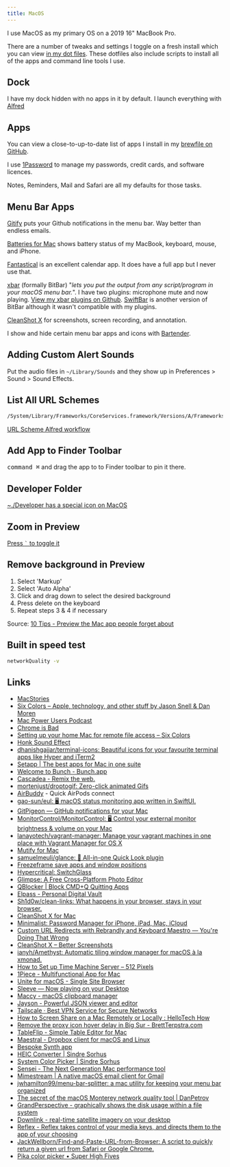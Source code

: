 ```yaml
---
title: MacOS
---
```


I use MacOS as my primary OS on a 2019 16" MacBook Pro.

There are a number of tweaks and settings I toggle on a fresh install which you can view [in my dot files](https://github.com/rknightuk/dotfiles/blob/master/osx/set-defaults.sh). These dotfiles also include scripts to install all of the apps and command line tools I use.

## Dock

I have my dock hidden with no apps in it by default. I launch everything with [Alfred](/macos/alfred)

## Apps

You can view a close-to-up-to-date list of apps I install in my [brewfile on GitHub](https://github.com/rknightuk/dotfiles/blob/master/homebrew/Brewfile).

I use [1Password](https://1password.com/) to manage my passwords, credit cards, and software licences.

Notes, Reminders, Mail and Safari are all my defaults for those tasks.

## Menu Bar Apps

[Gitify](https://www.gitify.io/) puts your Github notifications in the menu bar. Way better than endless emails.

[Batteries for Mac](https://www.fadel.io/batteries) shows battery status of my MacBook, keyboard, mouse, and iPhone.

[Fantastical](https://flexibits.com/fantastical) is an excellent calendar app. It does have a full app but I never use that.

[xbar](https://xbarapp.com) (formally BitBar) "_lets you put the output from any script/program in your macOS menu bar._". I have two plugins: microphone mute and now playing. [View my xbar plugins on Github](https://github.com/rknightuk/xbar-plugins). [SwiftBar](https://github.com/swiftbar/SwiftBar) is another version of BitBar although it wasn't compatible with my plugins.

[CleanShot X](https://cleanshot.com) for screenshots, screen recording, and annotation.

I show and hide certain menu bar apps and icons with [Bartender](https://www.macbartender.com/).

## Adding Custom Alert Sounds

Put the audio files in `~/Library/Sounds` and they show up in Preferences > Sound > Sound Effects.

## List All URL Schemes

```bash
/System/Library/Frameworks/CoreServices.framework/Versions/A/Frameworks/LaunchServices.framework/Versions/A/Support/lsregister -dump URLSchemeBinding
```

[URL Scheme Alfred workflow](https://github.com/rknightuk/alfred-workflows/tree/main/workflows/url-schemes)

## Add App to Finder Toolbar

<kbd>command ⌘</kbd> and drag the app to to Finder toolbar to pin it there.

## Developer Folder

[~./Developer has a special icon on MacOS](https://twitter.com/a_grebenyuk/status/1458249706220527616)

## Zoom in Preview

[Press <code>`</code> to toggle it](https://twitter.com/codepo8/status/1511650091425222657)

## Remove background in Preview

1. Select 'Markup'
2. Select 'Auto Alpha' 
3. Click and drag down to select the desired background
4. Press delete on the keyboard 
5. Repeat steps 3 & 4 if necessary

Source: [10 Tips - Preview the Mac app people forget about](https://www.fourth-wall.co.uk/post/10-tips-for-preview-the-default-mac-app-that-people-forget-about#viewer-cdv6n)

## Built in speed test

```bash
networkQuality -v
```

## Links

- [MacStories](https://www.macstories.net/)
- [Six Colors – Apple, technology, and other stuff by Jason Snell & Dan Moren](https://sixcolors.com/)
- [Mac Power Users Podcast](https://www.relay.fm/mpu)
- [Chrome is Bad](https://chromeisbad.com/)
- [Setting up your home Mac for remote file access – Six Colors](https://sixcolors.com/post/2015/07/setting-up-your-home-mac-for-remote-file-access/)
- [Honk Sound Effect](https://twitter.com/davidcelis/status/1189702177435947009)
- [dhanishgajjar/terminal-icons: Beautiful icons for your favourite terminal apps like Hyper and iTerm2](https://github.com/dhanishgajjar/terminal-icons)
- [Setapp | The best apps for Mac in one suite](https://setapp.com/)
- [Welcome to Bunch - Bunch.app](https://bunchapp.co/)
- [Cascadea - Remix the web.](https://cascadea.app/)
- [mortenjust/droptogif: Zero-click animated Gifs](https://github.com/mortenjust/droptogif)
- [AirBuddy](https://v2.airbuddy.app/) - Quick AirPods connect
- [gao-sun/eul: 🖥️ macOS status monitoring app written in SwiftUI.](https://github.com/gao-sun/eul)
- [GitPigeon — GitHub notifications for your Mac](https://gitpigeon.com/)
- [MonitorControl/MonitorControl: 🖥 Control your external monitor brightness & volume on your Mac](https://github.com/MonitorControl/MonitorControl)
- [lanayotech/vagrant-manager: Manage your vagrant machines in one place with Vagrant Manager for OS X](https://github.com/lanayotech/vagrant-manager)
- [Mutify for Mac](https://mutify.app/)
- [samuelmeuli/glance: 🔎 All-in-one Quick Look plugin](https://github.com/samuelmeuli/glance)
- [Freezeframe save apps and window positions](https://freeze.app/)
- [Hypercritical: SwitchGlass](https://hypercritical.co/2020/02/12/switchglass)
- [Glimpse: A Free Cross-Platform Photo Editor](https://glimpse-editor.org/)
- [QBlocker | Block CMD+Q Quitting Apps](http://qblocker.com/)
- [Elpass - Personal Digital Vault](https://elpass.app)
- [Sh1d0w/clean-links: What happens in your browser, stays in your browser.](https://github.com/Sh1d0w/clean-links)
- [CleanShot X for Mac](https://cleanshot.com/)
- [Minimalist: Password Manager for iPhone, iPad, Mac, iCloud](https://minimalistpassword.com/)
- [Custom URL Redirects with Rebrandly and Keyboard Maestro — You're Doing That Wrong](https://doingthatwrong.com/home/rebrndkm)
- [CleanShot X – Better Screenshots](https://cleanshot.com)
- [ianyh/Amethyst: Automatic tiling window manager for macOS à la xmonad.](https://github.com/ianyh/Amethyst)
- [How to Set up Time Machine Server – 512 Pixels](https://512pixels.net/2018/08/how-to-set-up-time-machine-server/)
- [1Piece - Multifunctional App for Mac](https://app1piece.com/)
- [Unite for macOS - Single Site Browser](https://www.bzgapps.com/unite)
- [Sleeve — Now playing on your Desktop](https://replay.software/sleeve)
- [Maccy - macOS clipboard manager](https://maccy.app/)
- [Jayson - Powerful JSON viewer and editor](https://jayson.app/)
- [Tailscale · Best VPN Service for Secure Networks](https://tailscale.com/)
- [How to Screen Share on a Mac Remotely or Locally : HelloTech How](https://www.hellotech.com/guide/for/how-to-screen-share-on-mac-remotely-locally)
- [Remove the proxy icon hover delay in Big Sur - BrettTerpstra.com](https://brettterpstra.com/2020/12/02/remove-the-proxy-icon-hover-delay-in-big-sur/)
- [TableFlip - Simple Table Editor for Mac](https://tableflipapp.com/)
- [Maestral - Dropbox client for macOS and Linux](https://maestral.app/)
- [Bespoke Synth app](https://www.bespokesynth.com/)
- [HEIC Converter | Sindre Sorhus](https://sindresorhus.com/heic-converter)
- [System Color Picker | Sindre Sorhus](https://sindresorhus.com/system-color-picker)
- [Sensei - The Next Generation Mac performance tool](https://sensei.app/)
- [Mimestream | A native macOS email client for Gmail](https://mimestream.com/)
- [jwhamilton99/menu-bar-splitter: a mac utility for keeping your menu bar organized](https://github.com/jwhamilton99/menu-bar-splitter)
- [The secret of the macOS Monterey network quality tool | DanPetrov](https://danpetrov.xyz/macos/2021/11/14/analysing-network-quality-macos.html)
- [GrandPerspective - graphically shows the disk usage within a file system](http://grandperspectiv.sourceforge.net/)
- [Downlink - real-time satellite imagery on your desktop](https://downlinkapp.com/)
- [Reflex - Reflex takes control of your media keys, and directs them to the app of your choosing](https://stuntsoftware.com/reflex/)
- [JackWellborn/Find-and-Paste-URL-from-Browser: A script to quickly return a given url from Safari or Google Chrome.](https://github.com/JackWellborn/Find-and-Paste-URL-from-Browser)
- [Pika color picker • Super High Fives](https://superhighfives.com/pika)